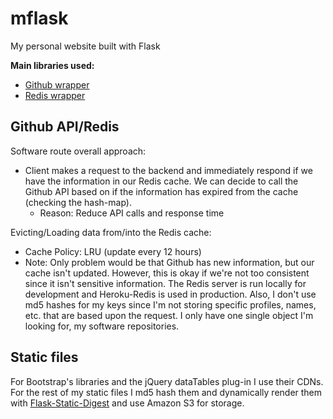 # mflask
My personal website built with Flask

**Main libraries used:**
- [Github wrapper](https://githubpy.readthedocs.io/en/latest/)
- [Redis wrapper](https://redis-py.readthedocs.io/en/stable/)

## Github API/Redis
Software route overall approach:
- Client makes a request to the backend and immediately respond if we have the information in our Redis cache. We can decide to call the Github API based on if the information has expired from the cache (checking the hash-map).
    - Reason: Reduce API calls and response time

Evicting/Loading data from/into the Redis cache:
- Cache Policy: LRU (update every 12 hours)
- Note: Only problem would be that Github has new information, but our cache isn't updated. However, this is okay if we're not too consistent since it isn't sensitive information. The Redis server is run locally for development and Heroku-Redis is used in production. Also, I don't use md5 hashes for my keys since I'm not storing specific profiles, names, etc. that are based upon the request. I only have one single object I'm looking for, my software repositories.

## Static files
For Bootstrap's libraries and the jQuery dataTables plug-in I use their CDNs. For the rest of my static files I md5 hash them and dynamically render them with [Flask-Static-Digest](https://github.com/nickjj/flask-static-digest) and use Amazon S3 for storage.